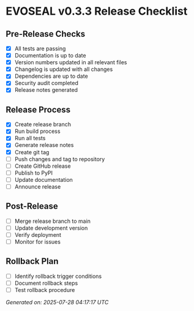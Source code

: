 # EVOSEAL v0.3.3 Release Checklist

## Pre-Release Checks
- [x] All tests are passing
- [x] Documentation is up to date
- [x] Version numbers updated in all relevant files
- [x] Changelog is updated with all changes
- [x] Dependencies are up to date
- [x] Security audit completed
- [x] Release notes generated

## Release Process
- [x] Create release branch
- [x] Run build process
- [x] Run all tests
- [x] Generate release notes
- [x] Create git tag
- [ ] Push changes and tag to repository
- [ ] Create GitHub release
- [ ] Publish to PyPI
- [ ] Update documentation
- [ ] Announce release

## Post-Release
- [ ] Merge release branch to main
- [ ] Update development version
- [ ] Verify deployment
- [ ] Monitor for issues

## Rollback Plan
- [ ] Identify rollback trigger conditions
- [ ] Document rollback steps
- [ ] Test rollback procedure

*Generated on: 2025-07-28 04:17:17 UTC*
